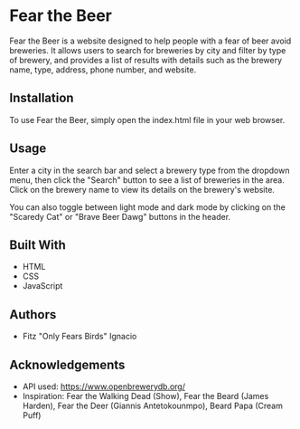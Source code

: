 # Fear the Beer

Fear the Beer is a website designed to help people with a fear of beer avoid breweries. It allows users to search for breweries by city and filter by type of brewery, and provides a list of results with details such as the brewery name, type, address, phone number, and website.

## Installation

To use Fear the Beer, simply open the index.html file in your web browser.

## Usage

Enter a city in the search bar and select a brewery type from the dropdown menu, then click the "Search" button to see a list of breweries in the area. Click on the brewery name to view its details on the brewery's website.

You can also toggle between light mode and dark mode by clicking on the "Scaredy Cat" or "Brave Beer Dawg" buttons in the header.

## Built With

- HTML
- CSS
- JavaScript

## Authors

- Fitz "Only Fears Birds" Ignacio

## Acknowledgements

- API used: https://www.openbrewerydb.org/
- Inspiration: Fear the Walking Dead (Show), Fear the Beard (James Harden), Fear the Deer (Giannis Antetokounmpo), Beard Papa (Cream Puff)
